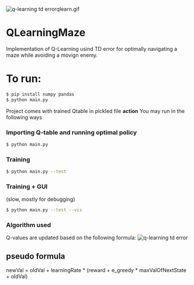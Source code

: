 ![q-learning td error](https://raw.githubusercontent.com/PierpaoloLucarelli/QLearningMaze/master/)qlearn.gif
# QLearningMaze

Implementation of Q-Learning usind TD error for optimally navigating a maze while avoiding a movign enemy.

# To run:
```sh
$ pip install numpy pandas
$ python main.py
```
Project comes with trained Qtable in pickled file **action** 
You may run in the following ways
### Importing Q-table and running optimal policy
```sh
$ python main.py
```
### Training 
```sh
$ python main.py --test
```
### Training + GUI
(slow, mostly for debugging)
```sh
$ python main.py --test --vis
```
### Algorithm used
Q-values are updated based on the following formula:
![q-learning td error](http://i.imgur.com/ZtDdzFm.png)

## pseudo formula

newVal = oldVal + learningRate * (reward + e_greedy * maxValOfNextState + oldVal)
